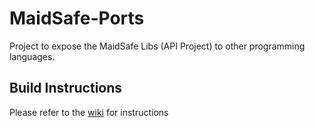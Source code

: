 MaidSafe-Ports
==========

Project to expose the MaidSafe Libs (API Project) to other programming languages.

## Build Instructions

Please refer to the [wiki](https://github.com/maidsafe/MaidSafe-Ports/wiki/Build-Instructions) for instructions
